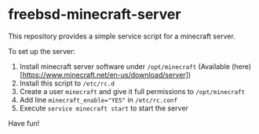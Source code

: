 # freebsd-minecraft-server

This repository provides a simple service script for a minecraft server.

To set up the server:
1. Install minecraft server software under `/opt/minecraft` (Available (here)[https://www.minecraft.net/en-us/download/server])
2. Install this script to `/etc/rc.d`
3. Create a user `minecraft` and give it full permissions to `/opt/minecraft`
4. Add line `minecraft_enable="YES"` in `/etc/rc.conf`
5. Execute `service minecraft start` to start the server

Have fun!
